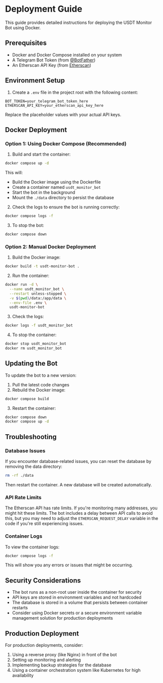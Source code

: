 # Deployment Guide

This guide provides detailed instructions for deploying the USDT Monitor Bot using Docker.

## Prerequisites

- Docker and Docker Compose installed on your system
- A Telegram Bot Token (from [@BotFather](https://t.me/BotFather))
- An Etherscan API Key (from [Etherscan](https://etherscan.io/apis))

## Environment Setup

1. Create a `.env` file in the project root with the following content:

```
BOT_TOKEN=your_telegram_bot_token_here
ETHERSCAN_API_KEY=your_etherscan_api_key_here
```

Replace the placeholder values with your actual API keys.

## Docker Deployment

### Option 1: Using Docker Compose (Recommended)

1. Build and start the container:

```bash
docker compose up -d
```

This will:
- Build the Docker image using the Dockerfile
- Create a container named `usdt_monitor_bot`
- Start the bot in the background
- Mount the `./data` directory to persist the database

2. Check the logs to ensure the bot is running correctly:

```bash
docker compose logs -f
```

3. To stop the bot:

```bash
docker compose down
```

### Option 2: Manual Docker Deployment

1. Build the Docker image:

```bash
docker build -t usdt-monitor-bot .
```

2. Run the container:

```bash
docker run -d \
  --name usdt_monitor_bot \
  --restart unless-stopped \
  -v $(pwd)/data:/app/data \
  --env-file .env \
  usdt-monitor-bot
```

3. Check the logs:

```bash
docker logs -f usdt_monitor_bot
```

4. To stop the container:

```bash
docker stop usdt_monitor_bot
docker rm usdt_monitor_bot
```

## Updating the Bot

To update the bot to a new version:

1. Pull the latest code changes
2. Rebuild the Docker image:

```bash
docker compose build
```

3. Restart the container:

```bash
docker compose down
docker compose up -d
```

## Troubleshooting

### Database Issues

If you encounter database-related issues, you can reset the database by removing the data directory:

```bash
rm -rf ./data
```

Then restart the container. A new database will be created automatically.

### API Rate Limits

The Etherscan API has rate limits. If you're monitoring many addresses, you might hit these limits. The bot includes a delay between API calls to avoid this, but you may need to adjust the `ETHERSCAN_REQUEST_DELAY` variable in the code if you're still experiencing issues.

### Container Logs

To view the container logs:

```bash
docker compose logs -f
```

This will show you any errors or issues that might be occurring.

## Security Considerations

- The bot runs as a non-root user inside the container for security
- API keys are stored in environment variables and not hardcoded
- The database is stored in a volume that persists between container restarts
- Consider using Docker secrets or a secure environment variable management solution for production deployments

## Production Deployment

For production deployments, consider:

1. Using a reverse proxy (like Nginx) in front of the bot
2. Setting up monitoring and alerting
3. Implementing backup strategies for the database
4. Using a container orchestration system like Kubernetes for high availability